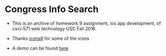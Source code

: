 # Congress Info Search

* This is an archive of homework 9 assignment, ios app development, of csci-571 web technology USC Fall 2016

* Thanks [icons8](https://icons8.com) for some of the icons

* A demo can be found [here](https://www.youtube.com/watch?v=Se3M1XShTyQ)
